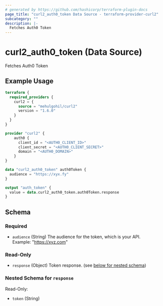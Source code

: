 ```yaml
---
# generated by https://github.com/hashicorp/terraform-plugin-docs
page_title: "curl2_auth0_token Data Source - terraform-provider-curl2"
subcategory: ""
description: |-
  Fetches Auth0 Token
---
```


# curl2_auth0_token (Data Source)

Fetches Auth0 Token

## Example Usage

```terraform
terraform {
  required_providers {
    curl2 = {
      source = "mehulgohil/curl2"
      version = "1.6.0"
    }
  }
}

provider "curl2" {
    auth0 {
      client_id = "<AUTH0_CLIENT_ID>"
      client_secret = "<AUTH0_CLIENT_SECRET>"
      domain = "<AUTH0_DOMAIN>"
    }
}

data "curl2_auth0_token" auth0Token {
  audience = "https://xyx.fy"
}

output "auth_token" {
  value = data.curl2_auth0_token.auth0Token.response
}
```

<!-- schema generated by tfplugindocs -->
## Schema

### Required

- `audience` (String) The audience for the token, which is your API. Example: "https://xyz.com"

### Read-Only

- `response` (Object) Token response. (see [below for nested schema](#nestedatt--response))

<a id="nestedatt--response"></a>
### Nested Schema for `response`

Read-Only:

- `token` (String)


